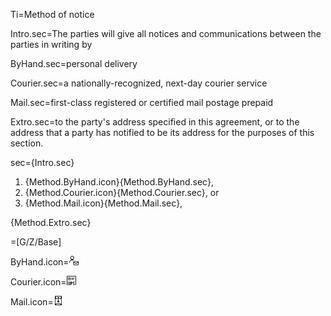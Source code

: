 Ti=Method of notice

Intro.sec=The parties will give all notices and communications between the parties in writing by

ByHand.sec=<span class="highlight">personal delivery</span>

Courier.sec=a nationally-recognized, next-day <span class="highlight">courier service</span>

Mail.sec=first-class registered or certified <span class="highlight">mail postage prepaid</span>

Extro.sec=to the party's address specified in this agreement, or to the address that a party has notified to be its address for the purposes of this section.

sec={Intro.sec}<ol class="secs-or"><li>{Method.ByHand.icon}{Method.ByHand.sec},<li>{Method.Courier.icon}{Method.Courier.sec}, or<li>{Method.Mail.icon}{Method.Mail.sec},</ol>{Method.Extro.sec}

=[G/Z/Base]

ByHand.icon=<img src="Doc/OTF/WorldCC/NDA-Design/Z/icon/personal_delivery.png" height="15" width="15" >  

Courier.icon=<img src="Doc/OTF/WorldCC/NDA-Design/Z/icon/courier_service.png" height="15" width="15" >  

Mail.icon=<img src="Doc/OTF/WorldCC/NDA-Design/Z/icon/mail_postage.png" height="15" width="15" >  

